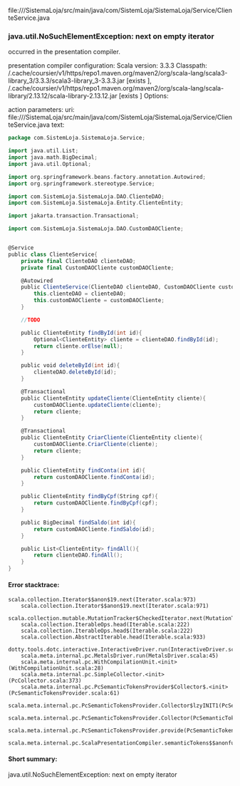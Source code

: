 file://<WORKSPACE>/SistemaLoja/src/main/java/com/SistemLoja/SistemaLoja/Service/ClienteService.java
### java.util.NoSuchElementException: next on empty iterator

occurred in the presentation compiler.

presentation compiler configuration:
Scala version: 3.3.3
Classpath:
<HOME>/.cache/coursier/v1/https/repo1.maven.org/maven2/org/scala-lang/scala3-library_3/3.3.3/scala3-library_3-3.3.3.jar [exists ], <HOME>/.cache/coursier/v1/https/repo1.maven.org/maven2/org/scala-lang/scala-library/2.13.12/scala-library-2.13.12.jar [exists ]
Options:



action parameters:
uri: file://<WORKSPACE>/SistemaLoja/src/main/java/com/SistemLoja/SistemaLoja/Service/ClienteService.java
text:
```scala
package com.SistemLoja.SistemaLoja.Service;

import java.util.List;
import java.math.BigDecimal;
import java.util.Optional;

import org.springframework.beans.factory.annotation.Autowired;
import org.springframework.stereotype.Service;

import com.SistemLoja.SistemaLoja.DAO.ClienteDAO;
import com.SistemLoja.SistemaLoja.Entity.ClienteEntity;

import jakarta.transaction.Transactional;

import com.SistemLoja.SistemaLoja.DAO.CustomDAOCliente;


@Service
public class ClienteService{
    private final ClienteDAO clienteDAO;
    private final CustomDAOCliente customDAOCliente;

    @Autowired
    public ClienteService(ClienteDAO clienteDAO, CustomDAOCliente customDAOCliente){
        this.clienteDAO = clienteDAO;
        this.customDAOCliente = customDAOCliente;
    }

    //TODO

    public ClienteEntity findById(int id){
        Optional<ClienteEntity> cliente = clienteDAO.findById(id);
        return cliente.orElse(null);
    }

    public void deleteById(int id){
        clienteDAO.deleteById(id);
    }

    @Transactional
    public ClienteEntity updateCliente(ClienteEntity cliente){
        customDAOCliente.updateCliente(cliente);
        return cliente;
    }

    @Transactional
    public ClienteEntity CriarCliente(ClienteEntity cliente){
        customDAOCliente.CriarCliente(cliente);
        return cliente;
    }

    public ClienteEntity findConta(int id){
        return customDAOCliente.findConta(id);
    }

    public ClienteEntity findByCpf(String cpf){
        return customDAOCliente.findByCpf(cpf);
    }

    public BigDecimal findSaldo(int id){
        return customDAOCliente.findSaldo(id);
    }

    public List<ClienteEntity> findAll(){
        return clienteDAO.findAll();
    }
}
```



#### Error stacktrace:

```
scala.collection.Iterator$$anon$19.next(Iterator.scala:973)
	scala.collection.Iterator$$anon$19.next(Iterator.scala:971)
	scala.collection.mutable.MutationTracker$CheckedIterator.next(MutationTracker.scala:76)
	scala.collection.IterableOps.head(Iterable.scala:222)
	scala.collection.IterableOps.head$(Iterable.scala:222)
	scala.collection.AbstractIterable.head(Iterable.scala:933)
	dotty.tools.dotc.interactive.InteractiveDriver.run(InteractiveDriver.scala:168)
	scala.meta.internal.pc.MetalsDriver.run(MetalsDriver.scala:45)
	scala.meta.internal.pc.WithCompilationUnit.<init>(WithCompilationUnit.scala:28)
	scala.meta.internal.pc.SimpleCollector.<init>(PcCollector.scala:373)
	scala.meta.internal.pc.PcSemanticTokensProvider$Collector$.<init>(PcSemanticTokensProvider.scala:61)
	scala.meta.internal.pc.PcSemanticTokensProvider.Collector$lzyINIT1(PcSemanticTokensProvider.scala:61)
	scala.meta.internal.pc.PcSemanticTokensProvider.Collector(PcSemanticTokensProvider.scala:61)
	scala.meta.internal.pc.PcSemanticTokensProvider.provide(PcSemanticTokensProvider.scala:90)
	scala.meta.internal.pc.ScalaPresentationCompiler.semanticTokens$$anonfun$1(ScalaPresentationCompiler.scala:117)
```
#### Short summary: 

java.util.NoSuchElementException: next on empty iterator